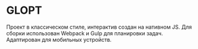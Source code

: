 # GLOPT
Проект в классическом стиле, интерактив создан на нативном JS.
Для сборки использован Webpack и Gulp для планировки задач.
Адаптирован для мобильных устройств.
